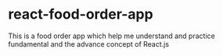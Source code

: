 # react-food-order-app
This is a food order app which help me understand and practice fundamental and the advance concept of React.js
